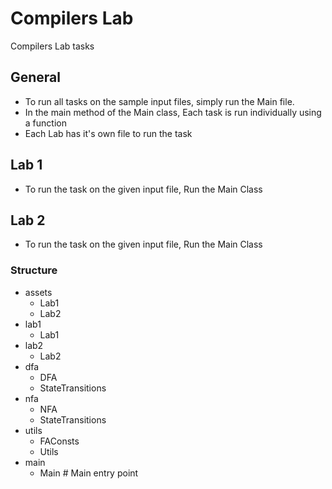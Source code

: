 # Compilers Lab
Compilers Lab tasks

## General
- To run all tasks on the sample input files, simply run the Main file.
- In the main method of the Main class, Each task is run individually using a function
- Each Lab has it's own file to run the task

## Lab 1
- To run the task on the given input file, Run the Main Class

## Lab 2
- To run the task on the given input file, Run the Main Class

### Structure
- assets
  - Lab1
  - Lab2
- lab1
  - Lab1
- lab2
  - Lab2
- dfa
  - DFA
  - StateTransitions
- nfa
  - NFA
  - StateTransitions
- utils
  - FAConsts
  - Utils
- main
  - Main                      # Main entry point